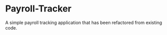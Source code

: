 # Payroll-Tracker
A simple payroll tracking application that has been refactored from existing code.
